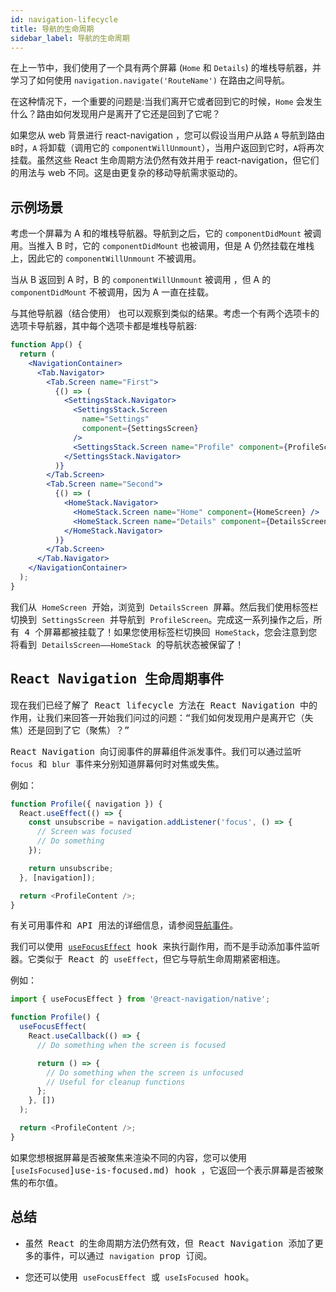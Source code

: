 ```yaml
---
id: navigation-lifecycle
title: 导航的生命周期
sidebar_label: 导航的生命周期
---
```


在上一节中，我们使用了一个具有两个屏幕 (`Home` 和 `Details`) 的堆栈导航器，并学习了如何使用 `navigation.navigate('RouteName')` 在路由之间导航。

在这种情况下，一个重要的问题是:当我们离开它或者回到它的时候，`Home` 会发生什么？路由如何发现用户是离开了它还是回到了它呢？

如果您从 web 背景进行 react-navigation ，您可以假设当用户从路 `A` 导航到路由 `B`时，`A` 将卸载（调用它的 `componentWillUnmount`），当用户返回到它时，`A`将再次挂载。虽然这些 React 生命周期方法仍然有效并用于 react-navigation，但它们的用法与 web 不同。这是由更复杂的移动导航需求驱动的。


## 示例场景

考虑一个屏幕为 A 和的堆栈导航器。导航到之后，它的 `componentDidMount` 被调用。当推入 B 时，它的 `componentDidMount` 也被调用，但是 A 仍然挂载在堆栈上，因此它的 `componentWillUnmount` 不被调用。

当从 B 返回到 A 时，B 的 `componentWillUnmount` 被调用 ，但 A 的 `componentDidMount` 不被调用，因为 A 一直在挂载。

与其他导航器（结合使用） 也可以观察到类似的结果。考虑一个有两个选项卡的选项卡导航器，其中每个选项卡都是堆栈导航器:

<samp id="navigation-lifecycle" />

```jsx
function App() {
  return (
    <NavigationContainer>
      <Tab.Navigator>
        <Tab.Screen name="First">
          {() => (
            <SettingsStack.Navigator>
              <SettingsStack.Screen
                name="Settings"
                component={SettingsScreen}
              />
              <SettingsStack.Screen name="Profile" component={ProfileScreen} />
            </SettingsStack.Navigator>
          )}
        </Tab.Screen>
        <Tab.Screen name="Second">
          {() => (
            <HomeStack.Navigator>
              <HomeStack.Screen name="Home" component={HomeScreen} />
              <HomeStack.Screen name="Details" component={DetailsScreen} />
            </HomeStack.Navigator>
          )}
        </Tab.Screen>
      </Tab.Navigator>
    </NavigationContainer>
  );
}
```

我们从 `HomeScreen` 开始，浏览到 `DetailsScreen` 屏幕。然后我们使用标签栏切换到 `SettingsScreen` 并导航到 `ProfileScreen`。完成这一系列操作之后，所有 4 个屏幕都被挂载了！如果您使用标签栏切换回 `HomeStack`，您会注意到您将看到 `DetailsScreen`——`HomeStack` 的导航状态被保留了！

## React Navigation 生命周期事件


现在我们已经了解了 React lifecycle 方法在 React Navigation 中的作用，让我们来回答一开始我们问过的问题：“我们如何发现用户是离开它（失焦）还是回到了它（聚焦）？”

React Navigation 向订阅事件的屏幕组件派发事件。我们可以通过监听 `focus` 和 `blur` 事件来分别知道屏幕何时对焦或失焦。

例如：

<samp id="focus-and-blur" />

```js
function Profile({ navigation }) {
  React.useEffect(() => {
    const unsubscribe = navigation.addListener('focus', () => {
      // Screen was focused
      // Do something
    });

    return unsubscribe;
  }, [navigation]);

  return <ProfileContent />;
}
```

有关可用事件和 API 用法的详细信息，请参阅[导航事件](navigation-events.md)。

我们可以使用 [`useFocusEffect`](use-focus-effect.md)  hook 来执行副作用，而不是手动添加事件监听器。它类似于 React 的 `useEffect`，但它与导航生命周期紧密相连。

例如：

<samp id="use-focus-effect" />

```js
import { useFocusEffect } from '@react-navigation/native';

function Profile() {
  useFocusEffect(
    React.useCallback(() => {
      // Do something when the screen is focused

      return () => {
        // Do something when the screen is unfocused
        // Useful for cleanup functions
      };
    }, [])
  );

  return <ProfileContent />;
}
```

如果您想根据屏幕是否被聚焦来渲染不同的内容，您可以使用 [`useIsFocused`]use-is-focused.md) hook ，它返回一个表示屏幕是否被聚焦的布尔值。

## 总结

- 虽然 React 的生命周期方法仍然有效，但 React Navigation 添加了更多的事件，可以通过 `navigation` prop 订阅。

- 您还可以使用 `useFocusEffect` 或 `useIsFocused` hook。